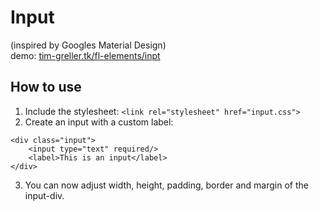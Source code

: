 # Input
(inspired by Googles Material Design)  
demo: [tim-greller.tk/fl-elements/inpt](http://tim-greller.tk/fl-elements/inpt)

## How to use
1. Include the stylesheet:
```<link rel="stylesheet" href="input.css">```
2. Create an input with a custom label:
```
<div class="input">
    <input type="text" required/>
    <label>This is an input</label>
</div>
```
3. You can now adjust width, height, padding, border and margin of the input-div.
